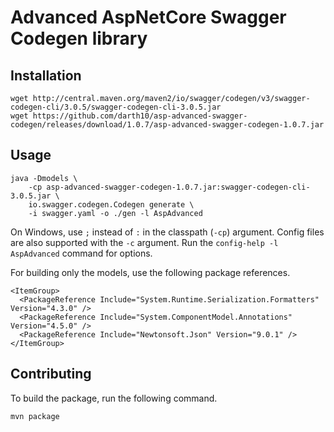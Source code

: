 # Advanced AspNetCore Swagger Codegen library

## Installation

```
wget http://central.maven.org/maven2/io/swagger/codegen/v3/swagger-codegen-cli/3.0.5/swagger-codegen-cli-3.0.5.jar
wget https://github.com/darth10/asp-advanced-swagger-codegen/releases/download/1.0.7/asp-advanced-swagger-codegen-1.0.7.jar
```

## Usage

```
java -Dmodels \
    -cp asp-advanced-swagger-codegen-1.0.7.jar:swagger-codegen-cli-3.0.5.jar \
    io.swagger.codegen.Codegen generate \
    -i swagger.yaml -o ./gen -l AspAdvanced
```

On Windows, use `;` instead of `:` in the classpath (`-cp`) argument.
Config files are also supported with the `-c` argument.
Run the `config-help -l AspAdvanced` command for options.

For building only the models, use the following package references.
```
<ItemGroup>
  <PackageReference Include="System.Runtime.Serialization.Formatters" Version="4.3.0" />
  <PackageReference Include="System.ComponentModel.Annotations" Version="4.5.0" />
  <PackageReference Include="Newtonsoft.Json" Version="9.0.1" />
</ItemGroup>
```

## Contributing

To build the package, run the following command.
```
mvn package
```
